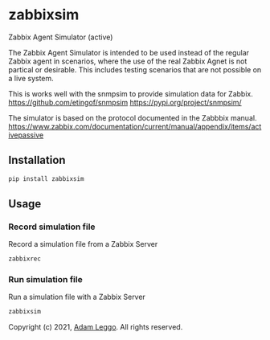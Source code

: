 # zabbixsim

Zabbix Agent Simulator (active)

The Zabbix Agent Simulator is intended to be used instead of the regular Zabbix agent in scenarios, where the use of the real Zabbix Agnet is not partical or desirable. This includes testing scenarios that are not possible on a live system.

This is works well with the snmpsim to provide simulation data for Zabbix.
<https://github.com/etingof/snmpsim>
<https://pypi.org/project/snmpsim/>

The simulator is based on the protocol documented in the Zabbbix manual.
<https://www.zabbix.com/documentation/current/manual/appendix/items/activepassive>

## Installation

```bash
pip install zabbixsim
```

## Usage

### Record simulation file

Record a simulation file from a Zabbix Server

```bash
zabbixrec
```

### Run simulation file

Run a simulation file with a Zabbix Server

```bash
zabbixsim
```

Copyright (c) 2021, [Adam Leggo](mailto:adam@leggo.id.au). All rights reserved.
